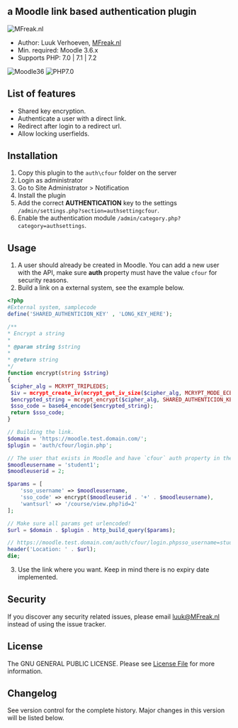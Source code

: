 ## a Moodle link based authentication plugin

![MFreak.nl](https://MFreak.nl/logo_small.png)

* Author: Luuk Verhoeven, [MFreak.nl](https://MFreak.nl/)
* Min. required: Moodle 3.6.x
* Supports PHP: 7.0 | 7.1 | 7.2 

![Moodle36](https://img.shields.io/badge/moodle-3.6-brightgreen.svg)
![PHP7.0](https://img.shields.io/badge/PHP-7.0-brightgreen.svg)

## List of features
- Shared key encryption.
- Authenticate a user with a direct link.
- Redirect after login to a redirect url.
- Allow locking userfields. 

## Installation
1.  Copy this plugin to the `auth\cfour` folder on the server
2.  Login as administrator
3.  Go to Site Administrator > Notification
4.  Install the plugin
5.  Add the correct **AUTHENTICATION** key to the settings `/admin/settings.php?section=authsettingcfour`.
6.  Enable the authentication module `/admin/category.php?category=authsettings`.

## Usage
1. A user should already be created in Moodle. You can add a new user with the API, make sure **auth** property must have the value `cfour` for security reasons. 
2. Build a link on a external system, see the example below.

```php
<?php
#External system, samplecode
define('SHARED_AUTHENTICION_KEY' , 'LONG_KEY_HERE');

/**
* Encrypt a string
*
* @param string $string
*
* @return string
*/
function encrypt(string $string)
{
 $cipher_alg = MCRYPT_TRIPLEDES;
 $iv = mcrypt_create_iv(mcrypt_get_iv_size($cipher_alg, MCRYPT_MODE_ECB), MCRYPT_RAND);
 $encrypted_string = mcrypt_encrypt($cipher_alg, SHARED_AUTHENTICION_KEY, $string, MCRYPT_MODE_ECB, $iv);
 $sso_code = base64_encode($encrypted_string);
 return $sso_code;
}

// Building the link.
$domain = 'https://moodle.test.domain.com/';
$plugin = 'auth/cfour/login.php';

// The user that exists in Moodle and have `cfour` auth property in there account.
$moodleusername = 'student1';
$moodleuserid = 2;

$params = [
    'sso_username' => $moodleusername,
    'sso_code' => encrypt($moodleuserid . '+' . $moodleusername),
    'wantsurl' => '/course/view.php?id=2'
];

// Make sure all params get urlencoded!
$url = $domain . $plugin . http_build_query($params);

// https://moodle.test.domain.com/auth/cfour/login.phpsso_username=student1&sso_code=&wantsurl=%2Fcourse%2Fview.php%3Fid%3D2
header('Location: ' . $url);
die;

```
3. Use the link where you want. Keep in mind there is no expiry date implemented.
 

## Security

If you discover any security related issues, please email [luuk@MFreak.nl](mailto:luuk@MFreak.nl) instead of using the issue tracker.

## License

The GNU GENERAL PUBLIC LICENSE. Please see [License File](LICENSE) for more information.

## Changelog

See version control for the complete history. Major changes in this version will be listed below.
